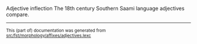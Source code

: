Adjective inflection
The 18th century Southern Saami language adjectives compare.

* * *

<small>This (part of) documentation was generated from [src/fst/morphology/affixes/adjectives.lexc](https://github.com/giellalt/lang-sju-x-sydlapsk/blob/main/src/fst/morphology/affixes/adjectives.lexc)</small>
